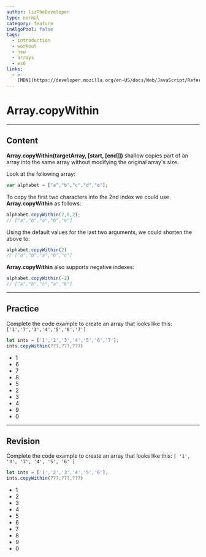 ```yaml
---
author: lizTheDeveloper
type: normal
category: feature
inAlgoPool: false
tags:
  - introduction
  - workout
  - new
  - arrays
  - es6
links:
  - >-
    [MDN](https://developer.mozilla.org/en-US/docs/Web/JavaScript/Reference/Global_Objects/Array/copyWithin){website}
---
```


# Array.copyWithin


---

## Content

**Array.copyWithin(targetArray, [start, [end]])** shallow copies part of an array into the same array without modifying the original array's size.

Look at the following array:

```javascript
var alphabet = ["a","b","c","d","e"];
```

To copy the first two characters into the 2nd index we could use **Array.copyWithin** as follows:

```javascript
alphabet.copyWithin(2,0,2);
// ["a","b","a","b","e"]
```

Using the default values for the last two arguments, we could shorten the above to:

```javascript
alphabet.copyWithin(2)
// ["a","b","a","b","c"]
```

**Array.copyWithin** also supports negative indexes:

```javascript
alphabet.copyWithin(-2)
// ["a","b","c","a","b"]
```


---

## Practice

Complete the code example to create an array that looks like this:
`['1','7','3','4','5','6','7']`

```javascript
let ints = ['1','2','3','4','5','6','7'];
ints.copyWithin(???,???,???)
```

* 1
* 6
* 7
* 8
* 5
* 2
* 3
* 4
* 9
* 0


---

## Revision

Complete the code example to create an array that looks like this:
`[ '1', '3', '3', '4', '5', '6' ]`

```javascript
let ints = ['1','2','3','4','5','6'];
ints.copyWithin(???,???,???)
```

* 1
* 2
* 3
* 4
* 5
* 6
* 7
* 8
* 9
* 0
